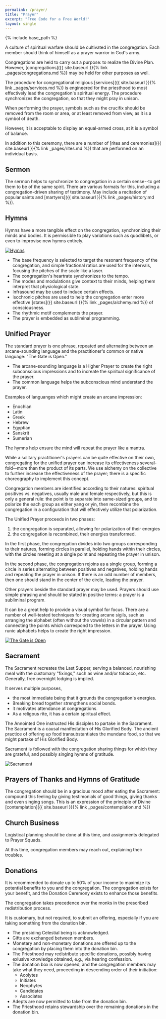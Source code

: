 ```yaml
---
permalink: /prayer/
title: "Prayer"
excerpt: "Free Code for a Free World!"
layout: single
---
```


{% include base_path %}

A culture of spiritual warfare should be cultivated in the congregation.
Each member should think of himself as a prayer warrior in God's army.

Congregations are held to carry out a purpose:
to realize the Divine Plan.
However, [congregations]({{ site.baseurl }}{% link _pages/congregations.md %})
may be held for other purposes as well.

The procedure for congregational religious [services]({{ site.baseurl }}{% link _pages/services.md %})
is engineered for the priesthood to most effectively lead the congregation's spiritual energy.
The procedure synchronizes the congregation,
so that they might pray in unison.

When performing the prayer,
symbols such as the crucifix should be removed from the room or area,
or at least removed from view,
as it is a symbol of death.

However, it is acceptable to display an equal-armed cross,
at it is a symbol of balance.

In addition to this ceremony,
there are a number of [rites and ceremonies]({{ site.baseurl }}{% link _pages/rites.md %})
that are performed on an individual basis.

## Sermon
The sermon helps to synchronize to congregation in a certain sense--to get them to be of the same spirit.
There are various formats for this, including a congregation-driven sharing of testimony.
May include a recitation of popular saints
and [martyers]({{ site.baseurl }}{% link _pages/history.md %}).

## Hymns
Hymns have a more tangible effect on the congregation, synchronizing their minds and bodies.
It is permissible to play variations such as quodlibets,
or even to improvise new hymns entirely.

[![Hymns](https://img.youtube.com/vi/H9o8OWVWOE0/0.jpg)](https://www.youtube.com/watch?v=H9o8OWVWOE0&list=PL3BC25E5A3D15544D&index=9)

- The base frequency is selected to target the resonant frequency of the congregation,
  and simple fractional ratios are used for the intervals,
  focusing the pitches of the scale like a laser.
- The congregation's heartrate synchronizes to the tempo.
- The modes and modulations give context to their minds,
  helping them interpret that physiological state.
- Infrasound may be used to induce certain effects.
- Isochronic pitches are used to help the congregation
  enter more effective [states]({{ site.baseurl }}{% link _pages/alchemy.md %}) of consciousness.
- The rhythmic motif complements the prayer.
- The prayer is embedded as subliminal programming.

## Unified Prayer
The standard prayer is one phrase,
repeated and alternating between an arcane-sounding language
and the practitioner's common or native language:
"The Gate is Open."

- The arcane-sounding language is a Higher Prayer to create the right subconscious impressions
and to increate the spiritual significance of the prayer.
- The common language helps the subconscious mind understand the prayer.

Examples of languanges which might create an arcane impression:
- Enochian
- Latin
- Greek
- Hebrew
- Egyptian
- Sanskrit
- Sumerian

The hymns help ensure the mind will repeat the prayer like a mantra.

While a solitary practitioner's prayers can be quite effective on their own,
congregating for the unified prayer can increase its effectiveness several-fold--more
than the product of its parts.
We use alchemy on the collective to further increase the effectiveness of the prayer;
there is a specific choreography to implement this concept.

Congregation members are identified according to their natures:
spiritual positives vs. negatives,
usually male and female respectively,
but this is only a general rule:
the point is to separate into same-sized groups,
and to polarize the each group as either yang or yin,
then recombine the congregation in a configuration
that will effectively utilize that polarization.

The Unified Prayer proceeds in two phases:
1. the congregation is separated,
   allowing for polarization of their energies
2. the congregation is recombined, their energies transformed.

In the first phase,
the congregation divides into two groups
corresponding to their natures,
forming circles in parallel,
holding hands within their circles,
with the circles meeting at a single point
and repeating the prayer in unison.

In the second phase,
the congregation rejoins as a single group,
forming a circle in series
alternating between positives and negatives,
holding hands and repeating the prayer in unison.
If there is an odd number of members,
then one should stand in the center of the circle,
leading the prayer.

Other prayers beside the standard prayer may be used.
Prayers should use simple phrasing
and should be stated in positive terms:
a prayer is a subliminal program.

It can be a great help to provide a visual symbol for focus.
There are a number of well-tested techniques for creating arcane sigils,
such as arranging the alphabet (often without the vowels) in a circular pattern
and connecting the points which correspond to the letters in the prayer.
Using runic alphabets helps to create the right impression.

[![The Gate is Open](https://img.youtube.com/vi/SmZP0VSENCA/0.jpg)](https://www.youtube.com/watch?v=SmZP0VSENCA)

## Sacrament
The Sacrament recreates the Last Supper,
serving a balanced, nourishing meal with the customary "fixings,"
such as wine and/or tobacco, etc.
Generally, free overnight lodging is implied.

It serves multiple purposes,
- the most immediate being that it grounds the congregation's energies.
- Breaking bread together strengthens social bonds.
- It motivates attendance at congregations.
- As a religous rite, it has a certain spiritual effect.

The Annointed One instructed His disciples to partake in the Sacrament.
The Sacrament is a causal manifestation of His Glorified Body.
The ancient practice of offering up food transubstantiates the mundane food,
so that we might partake of His Glorified Body.

Sacrament is followed with the congregation sharing things for which they are grateful,
and possibly singing hymns of gratitude.

[![Sacrament](https://img.youtube.com/vi/ImqcVKEWMeM/0.jpg)](https://www.youtube.com/watch?v=ImqcVKEWMeM)

## Prayers of Thanks and Hymns of Gratitude
The congregation should be in a gracious mood after eating the Sacrament:
compound this feeling by giving testimonials of good things,
giving thanks and even singing songs.
This is an expression of the principle of Divine [contemplation]({{ site.baseurl }}{% link _pages/contemplation.md %})

## Church Business
Logistical planning should be done at this time,
and assignments delegated to Prayer Squads.

At this time, congregation members may reach out,
explaining their troubles.

## Donations
It is recommended to donate up to 50% of your income
to maximize its potential benefits to you and the congregation.
The congregation exists for your benefit,
and the Donation Ceremony exists
to enhance those benefits.

The congregation takes precedence over the monks
in the prescribed redistribution process.

It is customary, but not required, to submit an offering,
especially if you are taking something from the donation bin.

- The presiding Celestial being is acknowledged.
- Gifts are exchanged between members.
- Monetary and non-monetary donations
  are offered up to the congregation
  by placing them into the donation bin.
- The Priesthood may redistribute specific donations,
  possibly having exlusive knowledge obtained,
  e.g., via hearing confession.
- The donation box is now opened,
  and the congregation members may take what they need,
  proceeding in descending order of their initiation:
  - Acolytes
  - Initiates
  - Neophytes
  - Candidates
  - Associates
- Adepts are now permitted to take from the donation bin.
- The Priesthood retains stewardship over the remaining donations
  in the donation bin.
